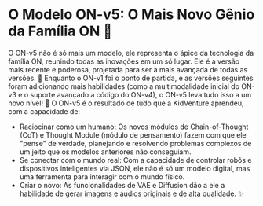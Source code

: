 # O Modelo ON-v5: O Mais Novo Gênio da Família ON 👑
O ON-v5 não é só mais um modelo, ele representa o ápice da tecnologia da família ON, reunindo todas as inovações em um só lugar. Ele é a versão mais recente e poderosa, projetada para ser a mais avançada de todas as versões. 🧠
Enquanto o ON-v1 foi o ponto de partida, e as versões seguintes foram adicionando mais habilidades (como a multimodalidade inicial do ON-v3 e o suporte avançado a código do ON-v4), o ON-v5 leva tudo isso a um novo nível! 🤯
O ON-v5 é o resultado de tudo que a KidVenture aprendeu, com a capacidade de:
 * Raciocinar como um humano: Os novos módulos de Chain-of-Thought (CoT) e Thought Module (módulo de pensamento) fazem com que ele "pense" de verdade, planejando e resolvendo problemas complexos de um jeito que os modelos anteriores não conseguiam.
 * Se conectar com o mundo real: Com a capacidade de controlar robôs e dispositivos inteligentes via JSON, ele não é só um modelo digital, mas uma ferramenta para interagir com o mundo físico.
 * Criar o novo: As funcionalidades de VAE e Diffusion dão a ele a habilidade de gerar imagens e áudios originais e de alta qualidade. ✨
